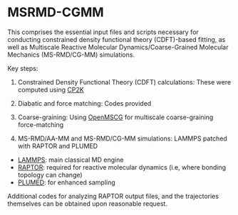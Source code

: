 # MSRMD-CGMM
This comprises the essential input files and scripts necessary for conducting constrained density functional theory (CDFT)-based fitting, as well as Multiscale Reactive Molecular Dynamics/Coarse-Grained Molecular Mechanics (MS-RMD/CG-MM) simulations.

Key steps:

1) Constrained Density Functional Theory (CDFT) calculations: These were computed using [CP2K](https://www.cp2k.org/)

2) Diabatic and force matching: Codes provided

3) Coarse-graining: Using [OpenMSCG](https://software.rcc.uchicago.edu/mscg/) for multiscale coarse-graining force-matching

4) MS-RMD/AA-MM and MS-RMD/CG-MM simulations: LAMMPS patched with RAPTOR and PLUMED
- [LAMMPS](https://www.lammps.org/#gsc.tab=0): main classical MD engine
- [RAPTOR](https://software.rcc.uchicago.edu/raptor/home.php): required for reactive molecular dynamics (i.e, where bonding topology can change)
- [PLUMED](https://www.plumed.org/): for enhanced sampling

Additional codes for analyzing RAPTOR output files, and the trajectories themselves can be obtained upon reasonable request.
